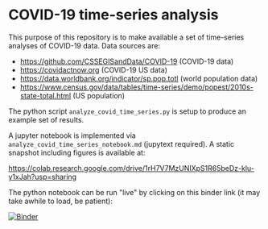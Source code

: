 # COVID-19 time-series analysis

This purpose of this repository is to make available a set of time-series
analyses of COVID-19 data. Data sources are:

- https://github.com/CSSEGISandData/COVID-19 (COVID-19 data)
- https://covidactnow.org (COVID-19 US data)
- https://data.worldbank.org/indicator/sp.pop.totl (world population data)
- https://www.census.gov/data/tables/time-series/demo/popest/2010s-state-total.html (US population)

The python script `analyze_covid_time_series.py` is setup to produce an example
set of results. 

A jupyter notebook is implemented via
`analyze_covid_time_series_notebook.md` (jupytext required). A static snapshot
including figures is available at:

https://colab.research.google.com/drive/1rH7V7MzUNIXpS1R65beDz-klu-y1xJah?usp=sharing

The python notebook can be run "live" by clicking on this binder link (it may
take awhile to load, be patient):

[![Binder](https://mybinder.org/badge_logo.svg)](https://mybinder.org/v2/gh/jjstickel/covid-19_ts_analysis.git/master?filepath=analyze_covid_time_series_notebook.md)
